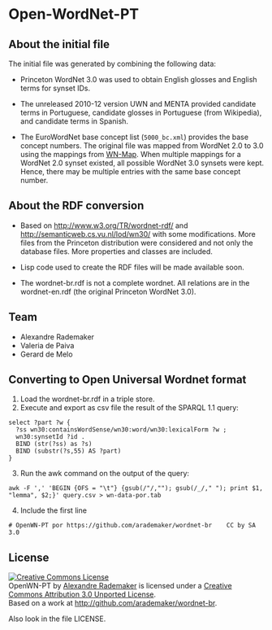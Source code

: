 
# Open-WordNet-PT

## About the initial file

The initial file was generated by combining the following data:

- Princeton WordNet 3.0 was used to obtain English glosses and English
  terms for synset IDs.

- The unreleased 2010-12 version UWN and MENTA provided candidate
  terms in Portuguese, candidate glosses in Portuguese (from
  Wikipedia), and candidate terms in Spanish.

- The EuroWordNet base concept list (`5000_bc.xml`) provides the base
  concept numbers. The original file was mapped from WordNet 2.0 to
  3.0 using the mappings from
  [WN-Map](http://nlp.lsi.upc.edu/web/index.php?option=com_content&task=view&id=21&Itemid=57). When
  multiple mappings for a WordNet 2.0 synset existed, all possible
  WordNet 3.0 synsets were kept. Hence, there may be multiple entries
  with the same base concept number.
  

## About the RDF conversion

- Based on http://www.w3.org/TR/wordnet-rdf/ and
  http://semanticweb.cs.vu.nl/lod/wn30/ with some modifications. More
  files from the Princeton distribution were considered and not only
  the database files. More properties and classes are included.
  
- Lisp code used to create the RDF files will be made available soon.

- The wordnet-br.rdf is not a complete wordnet. All relations are in
  the wordnet-en.rdf (the original Princeton WordNet 3.0).
  
## Team

- Alexandre Rademaker
- Valeria de Paiva
- Gerard de Melo

## Converting to Open Universal Wordnet format

1. Load the wordnet-br.rdf in a triple store.
2. Execute and export as csv file the result of the SPARQL 1.1 query:

```
select ?part ?w {
  ?ss wn30:containsWordSense/wn30:word/wn30:lexicalForm ?w ;
  wn30:synsetId ?id .
  BIND (str(?ss) as ?s)
  BIND (substr(?s,55) AS ?part)
}
```

3. Run the awk command on the output of the query:

```
awk -F ',' 'BEGIN {OFS = "\t"} {gsub(/"/,""); gsub(/_/," "); print $1, "lemma", $2;}' query.csv > wn-data-por.tab
```

4. Include the first line 

```
# OpenWN-PT	por	https://github.com/arademaker/wordnet-br	CC by SA 3.0
```

## License

<p></p>
<a rel="license" href="http://creativecommons.org/licenses/by/3.0/deed.en_US"><img alt="Creative Commons License" style="border-width:0" src="http://i.creativecommons.org/l/by/3.0/88x31.png" /></a><br /><span xmlns:dct="http://purl.org/dc/terms/" href="http://purl.org/dc/dcmitype/Dataset" property="dct:title" rel="dct:type">OpenWN-PT</span> by <a xmlns:cc="http://creativecommons.org/ns#" href="http://arademaker.github.com" property="cc:attributionName" rel="cc:attributionURL">Alexandre Rademaker</a> is licensed under a <a rel="license" href="http://creativecommons.org/licenses/by/3.0/deed.en_US">Creative Commons Attribution 3.0 Unported License</a>.<br />Based on a work at <a xmlns:dct="http://purl.org/dc/terms/" href="http://github.com/arademaker/wordnet-br" rel="dct:source">http://github.com/arademaker/wordnet-br</a>.

Also look in the file LICENSE. 
